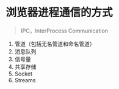 # 浏览器进程通信的方式
> IPC，InterProcess Communication
1. 管道（包括无名管道和命名管道）
2. 消息队列
3. 信号量
4. 共享存储
5. Socket
6. Streams